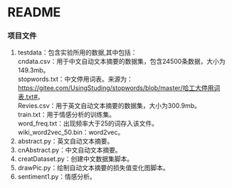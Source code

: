 # README
### 项目文件
1. testdata：包含实验所用的数据,其中包括：\
cndata.csv：用于中文自动文本摘要的数据集，包含24500条数据，大小为149.3mb。\
stopwords.txt：中文停用词表。来源为：<https://gitee.com/UsingStuding/stopwords/blob/master/哈工大停用词表.txt#>。\
Revies.csv：用于英文自动文本摘要的数据集，大小为300.9mb。\
train.txt：用于情感分析的训练集。\
word_freq.txt：出现频率大于25的词存入该文件。\
wiki_word2vec_50.bin：word2vec。
2. abstract.py：英文自动文本摘要。
3. cnAbstract.py：中文自动文本摘要。
4. creatDataset.py：创建中文数据集脚本。
5. drawPic.py：绘制自动文本摘要的损失值变化图脚本。
6. sentiment1.py：情感分析。

